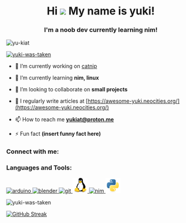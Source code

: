 <h1 align="center">Hi <img src="https://user-images.githubusercontent.com/18350557/176309783-0785949b-9127-417c-8b55-ab5a4333674e.gif"> My name is yuki!</h1>
<h3 align="center">I'm a noob dev currently learning nim!</h3>

<p align="left"> <img src="https://komarev.com/ghpvc/?username=yuki-was-taken&label=Profile%20views&color=0e75b6&style=flat" alt="yu-kiat" /> </p>

<p align="left"> <a href="https://github.com/ryo-ma/github-profile-trophy"><img src="https://github-profile-trophy.vercel.app/?username=yu-kiat" alt="yuki-was-taken" /></a> </p>

- 🔭 I’m currently working on [catnip](https://github.com/iinsertNameHere/catnip)

- 🌱 I’m currently learning **nim, linux**

- 👯 I’m looking to collaborate on **small projects**

- 📝 I regularly write articles at [https://awesome-yuki.neocities.org/](https://awesome-yuki.neocities.org/)

- 📫 How to reach me **yukiat@proton.me**

- ⚡ Fun fact **(insert funny fact here)**

<h3 align="left">Connect with me:</h3>
<p align="left">
</p>

<h3 align="left">Languages and Tools:</h3>
<p align="left"> <a href="https://www.arduino.cc/" target="_blank" rel="noreferrer"> <img src="https://cdn.worldvectorlogo.com/logos/arduino-1.svg" alt="arduino" width="40" height="40"/> </a> <a href="https://www.blender.org/" target="_blank" rel="noreferrer"> <img src="https://download.blender.org/branding/community/blender_community_badge_white.svg" alt="blender" width="40" height="40"/> </a> <a href="https://git-scm.com/" target="_blank" rel="noreferrer"> <img src="https://www.vectorlogo.zone/logos/git-scm/git-scm-icon.svg" alt="git" width="40" height="40"/> </a> <a href="https://www.linux.org/" target="_blank" rel="noreferrer"> <img src="https://raw.githubusercontent.com/devicons/devicon/master/icons/linux/linux-original.svg" alt="linux" width="40" height="40"/> </a> <a href="https://nim-lang.org/" target="_blank" rel="noreferrer"> <img src="https://www.vectorlogo.zone/logos/nim-lang/nim-lang-icon.svg" alt="nim" width="40" height="40"/> </a> <a href="https://www.python.org" target="_blank" rel="noreferrer"> <img src="https://raw.githubusercontent.com/devicons/devicon/master/icons/python/python-original.svg" alt="python" width="40" height="40"/> </a> </p>

<p>&nbsp;<img align="left" src="https://github-readme-stats.vercel.app/api?username=yu-kiat&show_icons=true&locale=en&bg_color=1e1e2e&text_color=cdd6f4&icon_color=cba6f7&title_color=94e2d5" alt="yuki-was-taken" /></p>

<a href="https://git.io/streak-stats"><img src="https://streak-stats.demolab.com?user=yuki-was-taken&theme=catppuccin-mocha&card_width=600" alt="GitHub Streak" /></a>
